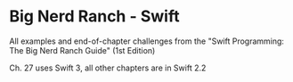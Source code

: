 # Big Nerd Ranch - Swift

All examples and end-of-chapter challenges from the "Swift Programming: The Big Nerd Ranch Guide" (1st Edition)   

Ch. 27 uses Swift 3, all other chapters are in Swift 2.2  